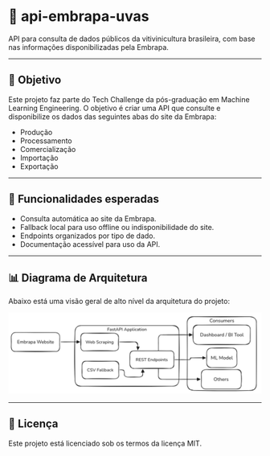 # 🍇 api-embrapa-uvas

API para consulta de dados públicos da vitivinicultura brasileira, com base nas informações disponibilizadas pela Embrapa.

---

## 📌 Objetivo

Este projeto faz parte do Tech Challenge da pós-graduação em Machine Learning Engineering. O objetivo é criar uma API que consulte e disponibilize os dados das seguintes abas do site da Embrapa:

- Produção  
- Processamento  
- Comercialização  
- Importação  
- Exportação  

---

## 🧭 Funcionalidades esperadas

- Consulta automática ao site da Embrapa.
- Fallback local para uso offline ou indisponibilidade do site.
- Endpoints organizados por tipo de dado.
- Documentação acessível para uso da API.

---

## 📊 Diagrama de Arquitetura

Abaixo está uma visão geral de alto nível da arquitetura do projeto:

![Diagrama de Arquitetura](docs/architecture-diagram.png)

---

## 📄 Licença

Este projeto está licenciado sob os termos da licença MIT.
